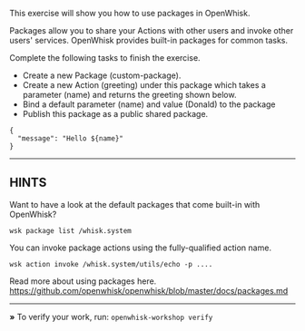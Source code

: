 This exercise will show you how to use packages in OpenWhisk.

Packages allow you to share your Actions with other users and invoke other
users' services.  OpenWhisk provides built-in packages for common tasks.

Complete the following tasks to finish the exercise.

- Create a new Package (custom-package).
- Create a new Action (greeting) under this package which takes a parameter
  (name) and returns the greeting shown below.
- Bind a default parameter (name) and value (Donald) to the package
- Publish this package as a public shared package.

```
{
  "message": "Hello ${name}"
}
```

----------------------------------------------------------------------
## HINTS

Want to have a look at the default packages that come built-in with OpenWhisk?

```
wsk package list /whisk.system
```

You can invoke package actions using the fully-qualified action name.

```
wsk action invoke /whisk.system/utils/echo -p ....
```

Read more about using packages here.
https://github.com/openwhisk/openwhisk/blob/master/docs/packages.md

----------------------------------------------------------------------

 __»__ To verify your work, run: `openwhisk-workshop verify`
